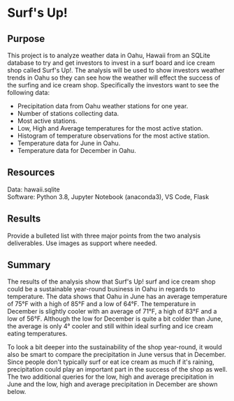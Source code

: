# Surf's Up!

## Purpose
This project is to analyze weather data in Oahu, Hawaii from an SQLite database to try and get investors to invest in a surf board and ice cream shop called Surf's Up!.  The analysis will be used to show investors weather trends in Oahu so they can see how the weather will effect the success of the surfing and ice cream shop.  Specifically the investors want to see the following data:

 - Precipitation data from Oahu weather stations for one year.
 - Number of stations collecting data.
 - Most active stations.
 - Low, High and Average temperatures for the most active station.
 - Histogram of temperature observations for the most active station.
 - Temperature data for June in Oahu.
 - Temperature data for December in Oahu.
 
## Resources
Data: hawaii.sqlite<br/>
Software: Python 3.8, Jupyter Notebook (anaconda3), VS Code, Flask

## Results
Provide a bulleted list with three major points from the two analysis deliverables. Use images as support where needed.

## Summary
The results of the analysis show that Surf's Up! surf and ice cream shop could be a sustainable year-round business in Oahu in regards to temperature.  The data shows that Oahu in June has an average temperature of 75°F with a high of 85°F and a low of 64°F.  The temperature in December is slightly cooler with an average of 71°F, a high of 83°F and a low of 56°F.  Although the low for December is quite a bit colder than June, the average is only 4° cooler and still within ideal surfing and ice cream eating temperatures.

To look a bit deeper into the sustainability of the shop year-round, it would also be smart to compare the precipitation in June versus that in December.  Since people don't typically surf or eat ice cream as much if it's raining, precipitation could play an important part in the success of the shop as well.  The two additional queries for the low, high and average precipitation in June and the low, high and average precipitation in December are shown below.



